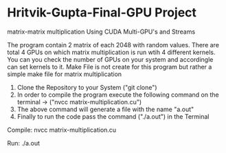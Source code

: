 # Hritvik-Gupta-Final-GPU Project
matrix-matrix multiplication Using CUDA Multi-GPU's and Streams

The program contain 2 matrix of each 2048 with random values. 
There are total 4 GPUs on which matrix multiplication is run wtih 4 different kernels. You can you check the number of GPUs on your system and accordingle can set 
kernels to it.
Make File is not create for this program but rather a simple make file for matrix multiplication
1. Clone the Repository to your System ("git clone")
2. In order to compile the program execute the following command on the terminal -> ("nvcc matrix-multiplication.cu")
3. The above command will generate a file with the name "a.out"
4. Finally to run the code pass the command ("./a.out") in the Terminal

Compile:    nvcc matrix-multiplication.cu

Run:        ./a.out
